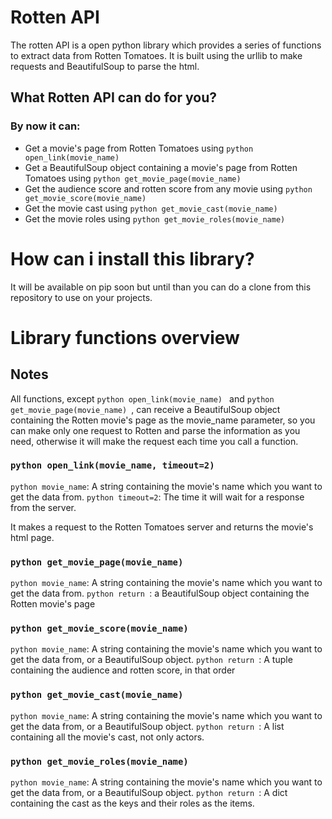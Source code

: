 # Rotten API

The rotten API is a open python library which provides a series of functions to extract data from Rotten Tomatoes. It is built using the urllib to make requests and BeautifulSoup to parse the html.

## What Rotten API can do for you?

### By now it can:
- Get a movie's page from Rotten Tomatoes using ```python
                                                   open_link(movie_name)
                                                   ```
- Get a BeautifulSoup object containing a movie's page from Rotten Tomatoes using ```python
                                                   get_movie_page(movie_name)
                                                   ```
- Get the audience score and rotten score from any movie using ```python
                                        get_movie_score(movie_name)
                                        ```
- Get the movie cast using ```python
                              get_movie_cast(movie_name)
                              ```
- Get the movie roles using ```python
                               get_movie_roles(movie_name)
                            ```
# How can i install this library?
It will be available on pip soon but until than you can do a clone from this repository to use on your projects.

# Library functions overview

## Notes

All functions, except ```python open_link(movie_name) ``` and ```python get_movie_page(movie_name) ```, can receive a BeautifulSoup object containing the Rotten movie's page as the movie_name parameter, so you can make only one request to Rotten and parse the information as you need, otherwise it will make the request each time you call a function.

### ```python open_link(movie_name, timeout=2) ```
```python movie_name```: A string containing the movie's name which you want to get the data from.
```python timeout=2```: The time it will wait for a response from the server.

It makes a request to the Rotten Tomatoes server and returns the movie's html page.

### ```python get_movie_page(movie_name) ```
```python movie_name```: A string containing the movie's name which you want to get the data from.
```python return ```: a BeautifulSoup object containing the Rotten movie's page

### ```python get_movie_score(movie_name) ```
```python movie_name```: A string containing the movie's name which you want to get the data from, or a BeautifulSoup object.
```python return ```: A tuple containing the audience and rotten score, in that order

### ```python get_movie_cast(movie_name) ```
```python movie_name```: A string containing the movie's name which you want to get the data from, or a BeautifulSoup object.
```python return ```: A list containing all the movie's cast, not only actors.

### ```python get_movie_roles(movie_name) ```
```python movie_name```: A string containing the movie's name which you want to get the data from, or a BeautifulSoup object.
```python return ```: A dict containing the cast as the keys and their roles as the items.
